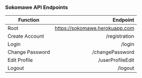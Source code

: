 ### Sokomawe API Endpoints
|Function | Endpoint|
|-------------|------------:|
|Root|https://sokomawe.herokuapp.com|
|Create Account|/registration|
|Login|/login|
|Change Password|/changePassword|
|Edit Profile|/userProfileEdit|
|Logout|/logout|

